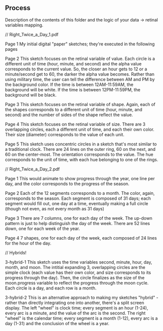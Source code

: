 ## Process

Description of the contents of this folder and the logic of your data → retinal variables mapping.

// Right_Twice_a_Day_1.pdf

Page 1
My initial digital "paper" sketches; they're executed in the following pages

Page 2
This sketch focuses on the retinal variable of value. Each circle is a different unit of time (hour, minute, and second) and the alpha value corresponds to the current value. So, the closer an hour gets to 12 or a minute/second get to 60, the darker the alpha value becomes. Rather than using military time, the user can tell the difference between AM and PM by the background color. If the time is between 12AM-11:59AM, the background will be white. If the time is between 12PM-11:59PM, the background will be black.

Page 3
This sketch focuses on the retinal variable of shape. Again, each of the shapes corresponds to a different unit of time (hour, minute, and second) and the number of sides of the shape reflect the value.

Page 4
This sketch focuses on the retinal variable of size. There are 3 overlapping circles, each a different unit of time, and each their own color. Their size (diameter) corresponds to the value of each unit.  

Page 5
This sketch uses concentric circles in a sketch that's most similar to a traditional clock. There are 24 lines on the outer ring, 60 on the next, and 60 on the center-most. The orientation corresponds to the value. The hue corresponds to the unit of time, with each hue belonging to one of the rings.


// Right_Twice_a_Day_2.pdf

Page 1
This would animate to show progress through the year, one line per day, and the color corresponds to the progress of the season.

Page 2
Each of the 12 segments corresponds to a month. The color, again, corresponds to the season. Each segment is composed of 31 days; each segment would fill out, one day at a time, eventually making a full circle (though not even, as not every month as 31 days)

Page 3
There are 7 columns, one for each day of the week. The up-down pattern is just to help distinguish the day of the week. There are 52 lines down, one for each week of the year.

Page 4
7 shapes, one for each day of the week, each composed of 24 lines for the hour of the day. 




// Hybrids! 

3-hybrid-1
This sketch uses the time variables second, minute, hour, day, month, and moon. The intitial expanding 3, overlapping circles are the simple clock (each value has their own color, and size corresponds to its progress through the day). Then, the circle finalizes as the size of the moon.progress variable to reflect the progress through the moon cycle. Each circle is a day, and each row is a month. 

3-hybrid-2
This is an alternative approach to making my sketches "hybrid" - rather than directly integrating one into another, there's a split screen display. The left "wheel" is clock time; every segment is an hour (1-24), every arc is a minute, and the value of the arc is the second. The right "wheel" is the calendar time; every segment is a month (1-12), every arc is a day (1-31) and the conclusion of the wheel is a year. 





















